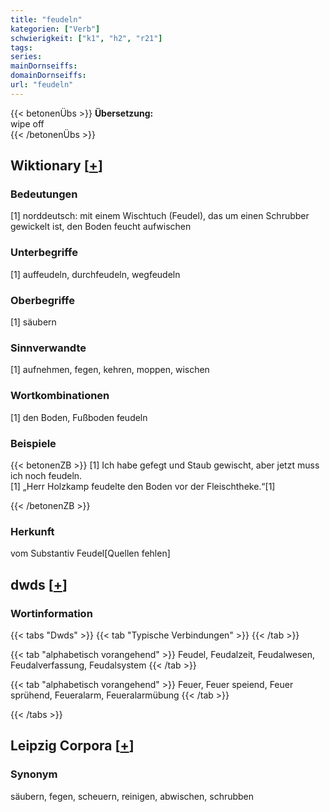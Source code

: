 ```yaml
---
title: "feudeln"
kategorien: ["Verb"]
schwierigkeit: ["k1", "h2", "r21"]
tags:
series:
mainDornseiffs:
domainDornseiffs:
url: "feudeln"
---
```


{{< betonenÜbs >}}
**Übersetzung:**  
wipe off  
{{< /betonenÜbs >}}

## Wiktionary [[+](https://de.wiktionary.org/wiki/feudeln)]

### Bedeutungen
[1] norddeutsch: mit einem Wischtuch (Feudel), das um einen Schrubber gewickelt ist, den Boden feucht aufwischen  

### Unterbegriffe
[1] auffeudeln, durchfeudeln, wegfeudeln  

### Oberbegriffe
[1] säubern  

### Sinnverwandte
[1] aufnehmen, fegen, kehren, moppen, wischen  

### Wortkombinationen
[1] den Boden, Fußboden feudeln  

### Beispiele
{{< betonenZB >}}
[1] Ich habe gefegt und Staub gewischt, aber jetzt muss ich noch feudeln.  
[1] „Herr Holzkamp feudelte den Boden vor der Fleischtheke.“[1]  

{{< /betonenZB >}}
### Herkunft
vom Substantiv Feudel[Quellen fehlen]  



## dwds [[+](https://www.dwds.de/wb/feudeln)]

### Wortinformation
{{< tabs "Dwds" >}}
{{< tab "Typische Verbindungen" >}}
{{< /tab >}}

{{< tab "alphabetisch vorangehend" >}}
Feudel, Feudalzeit, Feudalwesen, Feudalverfassung, Feudalsystem
{{< /tab >}}

{{< tab "alphabetisch vorangehend" >}}
Feuer, Feuer speiend, Feuer sprühend, Feueralarm, Feueralarmübung
{{< /tab >}}

{{< /tabs >}}

## Leipzig Corpora [[+](https://corpora.uni-leipzig.de/en/res?word=feudeln&corpusId=deu_newscrawl-public_2018)]


### Synonym
säubern, fegen, scheuern, reinigen, abwischen, schrubben

